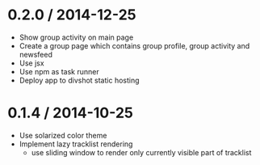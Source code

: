 0.2.0 / 2014-12-25
===================

  * Show group activity on main page
  * Create a group page which contains group profile, group activity and newsfeed
  * Use jsx
  * Use npm as task runner
  * Deploy app to divshot static hosting

0.1.4 / 2014-10-25
===================

  * Use solarized color theme
  * Implement lazy tracklist rendering
    - use sliding window to render only currently visible part of tracklist